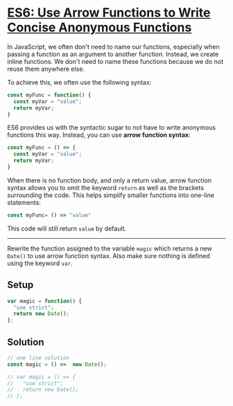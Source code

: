 # [ES6: Use Arrow Functions to Write Concise Anonymous Functions](https://learn.freecodecamp.org/javascript-algorithms-and-data-structures/es6/use-arrow-functions-to-write-concise-anonymous-functions/)

In JavaScript, we often don't need to name our functions, especially when passing a function as an argument to another function. Instead, we create inline functions. We don't need to name these functions because we do not reuse them anywhere else.

To achieve this, we often use the following syntax:

```js
const myFunc = function() {
  const myVar = "value";
  return myVar;
}
```

ES6 provides us with the syntactic sugar to not have to write anonymous functions this way. Instead, you can use **arrow function syntax**:

```js
const myFunc = () => {
  const myVar = "value";
  return myVar;
}
```

When there is no function body, and only a return value, arrow function syntax allows you to omit the keyword `return` as well as the brackets surrounding the code. This helps simplify smaller functions into one-line statements:

```js
const myFunc= () => "value"
```

This code will still return `value` by default.

---

Rewrite the function assigned to the variable `magic` which returns a new `Date()` to use arrow function syntax. Also make sure nothing is defined using the keyword `var`.

## Setup
```js
var magic = function() {
  "use strict";
  return new Date();
};
```

## Solution
```js
// one line solution
const magic = () =>  new Date();

// var magic = () => {
//   "use strict";
//   return new Date();
// };
```